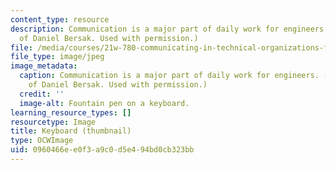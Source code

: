 ```yaml
---
content_type: resource
description: Communication is a major part of daily work for engineers. (Image courtesy
  of Daniel Bersak. Used with permission.)
file: /media/courses/21w-780-communicating-in-technical-organizations-fall-2001/0960466ee0f3a9c0d5e494bd0cb323bb_21w-780f01-th.jpg
file_type: image/jpeg
image_metadata:
  caption: Communication is a major part of daily work for engineers. (Image courtesy
    of Daniel Bersak. Used with permission.)
  credit: ''
  image-alt: Fountain pen on a keyboard.
learning_resource_types: []
resourcetype: Image
title: Keyboard (thumbnail)
type: OCWImage
uid: 0960466e-e0f3-a9c0-d5e4-94bd0cb323bb
---
```

